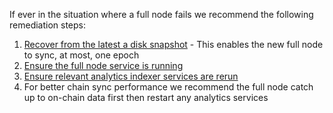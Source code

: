 If ever in the situation where a full node fails we recommend the following remediation steps:

1. [Recover from the latest a disk snapshot](docs/snapshot.md) - This enables the new full node to sync, at most, one epoch
2. [Ensure the full node service is running](docs/fullnode.md)
3. [Ensure relevant analytics indexer services are rerun](docs/analytics-indexer.md)
4. For better chain sync performance we recommend the full node catch up to on-chain data first then restart any analytics services
